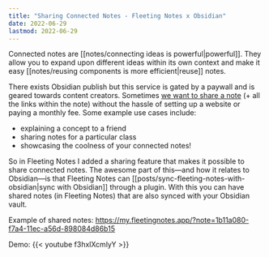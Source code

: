 ```yaml
---
title: "Sharing Connected Notes - Fleeting Notes x Obsidian"
date: 2022-06-29
lastmod: 2022-06-29
---
```

Connected notes are [[notes/connecting ideas is powerful|powerful]]. They allow you to expand upon different ideas within its own context and make it easy [[notes/reusing components is more efficient|reuse]] notes.

There exists Obsidian publish but this service is gated by a paywall and is geared towards content creators. Sometimes [we want to share a note](https://www.reddit.com/r/ObsidianMD/comments/vf8vx6/do_you_want_to_share_your_connected_notes/) (+ all the links within the note) without the hassle of setting up a website or paying a monthly fee. Some example use cases include:
-   explaining a concept to a friend
-   sharing notes for a particular class
-   showcasing the coolness of your connected notes!

So in Fleeting Notes I added a sharing feature that makes it possible to share connected notes. The awesome part of this—and how it relates to Obsidian—is that Fleeting Notes can [[posts/sync-fleeting-notes-with-obsidian|sync with Obsidian]] through a plugin. With this you can have shared notes (in Fleeting Notes) that are also synced with your Obsidian vault. 

Example of shared notes: https://my.fleetingnotes.app/?note=1b11a080-f7a4-11ec-a56d-898084d86b15

Demo: 
{{< youtube f3hxlXcmlyY >}}
